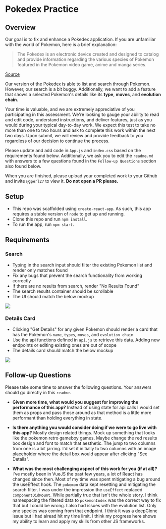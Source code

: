 # Pokedex Practice

## Overview

Our goal is to fix and enhance a Pokedex application. If you are unfamiliar with the world of Pokemon, here is a brief explanation:

> The Pokedex is an electronic device created and designed to catalog and provide information regarding the various species of Pokemon featured in the Pokemon video game, anime and manga series.
 
[Source](https://pokemon.fandom.com/wiki/Pokedex)
 
Our version of the Pokedex is able to list and search through Pokemon. However, our search is a bit buggy. Additionally, we want to add a feature that shows a selected Pokemon's details like its **type**, **moves**, and **evolution chain**.

Your time is valuable, and we are extremely appreciative of you participating in this assessment. We're looking to gauge your ability to read and edit code, understand instructions, and deliver features, just as you would during your typical day-to-day work. We expect this test to take no more than one to two hours and ask to complete this work within the next two days. Upon submit, we will review and provide feedback to you regardless of our decision to continue the process.

Please update and add code in `App.js` and `index.css` based on the requirements found below. Additionally, we ask you to edit the `readme.md` with answers to a few questions found in the `Follow-up Questions` section also found below.

When you are finished, please upload your completed work to your Github and invite `@gperl27` to view it. **Do not open a PR please.**

## Setup

- This repo was scaffolded using `create-react-app`. As such, this app requires a stable version of `node` to get up and running.
- Clone this repo and run `npm install`.
- To run the app, run `npm start`.

## Requirements

### Search
- Typing in the search input should filter the existing Pokemon list and render only matches found
- Fix any bugs that prevent the search functionality from working correctly
- If there are no results from search, render "No Results Found"
- The search results container should be scrollable
- The UI should match the below mockup

![](mockup0.png)

### Details Card
     
- Clicking "Get Details" for any given Pokemon should render a card that has the Pokemon's `name`, `types`, `moves`, and `evolution chain`
- Use the api functions defined in `api.js` to retrieve this data. Adding new endpoints or editing existing ones are out of scope
- The details card should match the below mockup

![](mockup1.png)

## Follow-up Questions

Please take some time to answer the following questions. Your answers should go directly in this `readme`.

- **Given more time, what would you suggest for improving the performance of this app?** Instead of using state for api calls I would set them as props and pass those around as that method is a little more performant than holding everything in state.

- **Is there anything you would consider doing if we were to go live with this app?** Mostly design related things. Mock up something that looks like the pokemon retro gameboy games. Maybe change the red results box design and font to match that aesthetic. The jump to two columns from one is a bit jarring. I'd set it initially to two columns with an image placeholder where the detail box would appear after clicking "See Details".

- **What was the most challenging aspect of this work for you (if at all)?** I've mostly been in VueJS the past few years, a lot of React has changed since then. Most of my time was spent mitigating a bug around the useEffect hook. The `pokemon` data kept resetting and mitigating the search filter. I was under the impression the `useEffect` replaced `componentDidMount`. While partially true that isn't the whole story. I think namespacing the filtered data to `pokemonIndex` was the correct way to fix that but I could be wrong. I also had issues with the evolution list. Only one species was coming from that endpoint. I think it was a deepClone issue but I had alread hit my time limit. I think my progress here shows my ability to learn and apply my skills from other JS frameworks.
